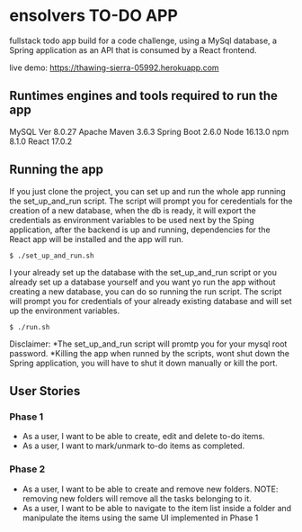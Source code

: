 # ensolvers TO-DO APP
fullstack todo app build for a code challenge, using a MySql database, a Spring application as an API that is consumed by a React frontend.

live demo: https://thawing-sierra-05992.herokuapp.com

## Runtimes engines and tools required to run the app
MySQL Ver 8.0.27
Apache Maven 3.6.3
Spring Boot 2.6.0
Node 16.13.0
npm 8.1.0
React 17.0.2

## Running the app
If you just clone the project, you can set up and run the whole app running the set_up_and_run script.
The script will prompt you for ceredentials for the creation of a new database, when the db is ready, it will export the credentials as environment variables to be used next by the Sping application, after the backend is up and running, dependencies for the React app will be installed and the app will run.

```
$ ./set_up_and_run.sh
```


I your already set up the database with the set_up_and_run script or you already set up a database yourself and you want yo run the app without creating a new database, you can do so running the run script. The script will prompt you for credentials of your already existing database and will set up the environment variables.

```
$ ./run.sh
```

Disclaimer:
  *The set_up_and_run script will promtp you for your mysql root password.
  *Killing the app when runned by the scripts, wont shut down the Spring application, you will have to shut it down manually or kill the port.

## User Stories
### Phase 1
- As a user, I want to be able to create, edit and delete to-do items.
- As a user, I want to mark/unmark to-do items as completed.

### Phase 2
- As a user, I want to be able to create and remove new folders. NOTE: removing new folders
will remove all the tasks belonging to it.
- As a user, I want to be able to navigate to the item list inside a folder and manipulate the
items using the same UI implemented in Phase 1

